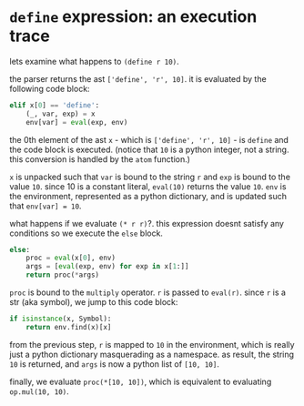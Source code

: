 # `define` expression: an execution trace
lets examine what happens to `(define r 10)`.

the parser returns the ast `['define', 'r', 10]`. it is evaluated by the following code block:
```python
elif x[0] == 'define':
	(_, var, exp) = x
	env[var] = eval(exp, env)
```
the 0th element of the ast `x` - which is `['define', 'r', 10]` - is  `define` and the code block is executed. (notice that `10` is a python integer, not a string. this conversion is handled by the `atom` function.)

`x` is unpacked such that `var` is bound to the string `r` and `exp` is bound to the value `10`. since 10 is a constant literal, `eval(10)` returns the value `10`. `env` is the environment, represented as a python dictionary, and is updated such that `env[var] = 10`. 

what happens if we evaluate `(* r r)`?. this expression doesnt satisfy any conditions so we execute the `else` block. 
```python
else:
    proc = eval(x[0], env)
    args = [eval(exp, env) for exp in x[1:]]
    return proc(*args)
```
`proc` is bound to the `multiply` operator. `r` is passed to `eval(r)`. since `r` is a str (aka symbol), we jump to this code block:
```python
if isinstance(x, Symbol):
    return env.find(x)[x]
```
from the previous step, `r` is mapped to `10` in the environment, which is really just a python dictionary masquerading as a namespace. as result, the string `10` is returned, and `args` is now a python list of `[10, 10]`.

finally, we evaluate `proc(*[10, 10])`, which is equivalent to evaluating `op.mul(10, 10)`. 